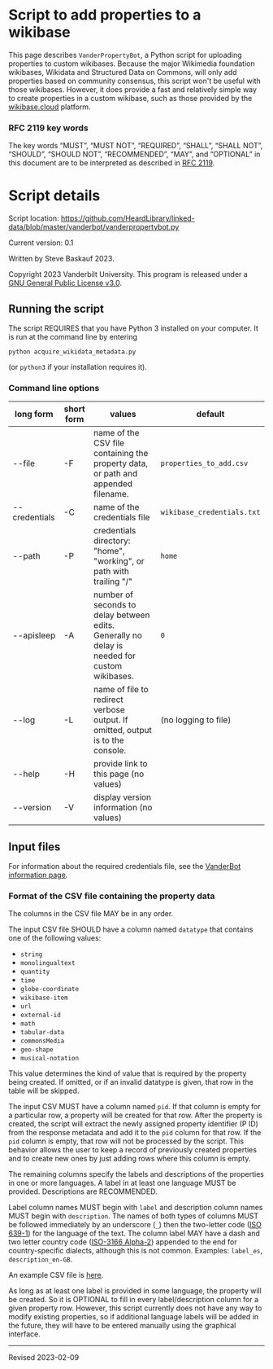 # Script to add properties to a wikibase

This page describes `VanderPropertyBot`, a Python script for uploading properties to custom wikibases. Because the major Wikimedia foundation wikibases, Wikidata and Structured Data on Commons, will only add properties based on community consensus, this script won't be useful with those wikibases. However, it does provide a fast and relatively simple way to create properties in a custom wikibase, such as those provided by the [wikibase.cloud](https://www.wikibase.cloud/) platform.

### RFC 2119 key words

The key words “MUST”, “MUST NOT”, “REQUIRED”, “SHALL”, “SHALL NOT”, “SHOULD”, “SHOULD NOT”, “RECOMMENDED”, “MAY”, and “OPTIONAL” in this document are to be interpreted as described in [RFC 2119](https://tools.ietf.org/html/rfc2119).


# Script details

Script location: <https://github.com/HeardLibrary/linked-data/blob/master/vanderbot/vanderpropertybot.py>

Current version: 0.1

Written by Steve Baskauf 2023.

Copyright 2023 Vanderbilt University. This program is released under a [GNU General Public License v3.0](http://www.gnu.org/licenses/gpl-3.0).

## Running the script

The script REQUIRES that you have Python 3 installed on your computer. It is run at the command line by entering

```
python acquire_wikidata_metadata.py
```

(or `python3` if your installation requires it). 


### Command line options

| long form | short form | values | default |
| --------- | ---------- | ------ | ------- |
| --file | -F | name of the CSV file containing the property data, or path and appended filename. | `properties_to_add.csv` |
| --credentials | -C | name of the credentials file | `wikibase_credentials.txt` |
| --path | -P | credentials directory: "home", "working", or path with trailing "/" | `home` |
| --apisleep | -A | number of seconds to delay between edits. Generally no delay is needed for custom wikibases. | `0` |
| --log | -L | name of file to redirect verbose output. If omitted, output is to the console. | (no logging to file) |
| --help | -H | provide link to this page (no values) |  |
| --version | -V | display version information (no values) |  |

## Input files

For information about the required credentials file, see the [VanderBot information page](https://github.com/HeardLibrary/linked-data/blob/master/vanderbot/README.md#credentials-text-file-format-example).

### Format of the CSV file containing the property data

The columns in the CSV file MAY be in any order.

The input CSV file SHOULD have a column named `datatype` that contains one of the following values:
- `string`
- `monolingualtext`
- `quantity`
- `time`
- `globe-coordinate`
- `wikibase-item`
- `url`
- `external-id`
- `math`
- `tabular-data`
- `commonsMedia`
- `geo-shape`
- `musical-notation`

This value determines the kind of value that is required by the property being created. If omitted, or if an invalid datatype is given, that row in the table will be skipped.

The input CSV MUST have a column named `pid`. If that column is empty for a particular row, a property will be created for that row. After the property is created, the script will extract the newly assigned property identifier (P ID) from the response metadata and add it to the `pid` column for that row. If the `pid` column is empty, that row will not be processed by the script. This behavior allows the user to keep a record of previously created properties and to create new ones by just adding rows where this column is empty.

The remaining columns specify the labels and descriptions of the properties in one or more languages. A label in at least one language MUST be provided. Descriptions are RECOMMENDED. 

Label column names MUST begin with `label` and description column names MUST begin with `description`. The names of both types of columns MUST be followed immediately by an underscore (`_`) then the two-letter code ([ISO 639-1](https://en.wikipedia.org/wiki/List_of_ISO_639-1_codes)) for the language of the text. The column label MAY have a dash and two letter country code ([ISO-3166 Alpha-2](https://en.wikipedia.org/wiki/List_of_ISO_3166_country_codes)) appended to the end for country-specific dialects, although this is not common. Examples: `label_es`, `description_en-GB`.

An example CSV file is [here](https://github.com/HeardLibrary/linked-data/blob/master/vanderbot/properties_to_add.csv).

As long as at least one label is provided in some language, the property will be created. So it is OPTIONAL to fill in every label/description column for a given property row. However, this script currently does not have any way to modify existing properties, so if additional language labels will be added in the future, they will have to be entered manually using the graphical interface.

----
Revised 2023-02-09
